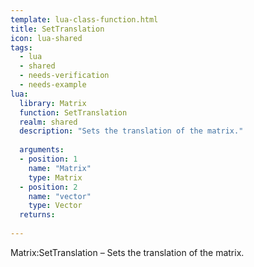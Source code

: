 ```yaml
---
template: lua-class-function.html
title: SetTranslation
icon: lua-shared
tags:
  - lua
  - shared
  - needs-verification
  - needs-example
lua:
  library: Matrix
  function: SetTranslation
  realm: shared
  description: "Sets the translation of the matrix."
  
  arguments:
  - position: 1
    name: "Matrix"
    type: Matrix
  - position: 2
    name: "vector"
    type: Vector
  returns:
    
---
```


<div class="lua__search__keywords">
Matrix:SetTranslation &#x2013; Sets the translation of the matrix.
</div>
